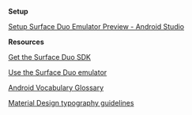 **Setup**

[Setup Surface Duo Emulator Preview - Android Studio](https://ceteongvanness.wordpress.com/2020/01/24/setup-surface-duo-emulator-android-studio-part-1/?fbclid=IwAR3y6NJSZz3qeCRrJg-huw6cn1_AZbpAJ9v49A3omD3LAFHxd7kCaghfAHY)

**Resources**

[Get the Surface Duo SDK](https://docs.microsoft.com/en-us/dual-screen/android/get-duo-sdk?tabs=windows)

[Use the Surface Duo emulator](https://docs.microsoft.com/en-us/dual-screen/android/use-emulator?tabs=java)

[Android Vocabulary Glossary](https://developers.google.com/android/for-all/vocab-words/?utm_source=udacity&utm_medium=course&utm_campaign=android_basics)

[Material Design typography guidelines](https://material.io/design/typography/#typography-styles)